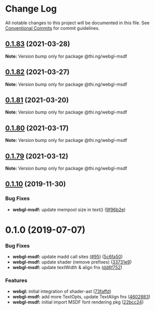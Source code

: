 # Change Log

All notable changes to this project will be documented in this file.
See [Conventional Commits](https://conventionalcommits.org) for commit guidelines.

## [0.1.83](https://github.com/thi-ng/umbrella/compare/@thi.ng/webgl-msdf@0.1.82...@thi.ng/webgl-msdf@0.1.83) (2021-03-28)

**Note:** Version bump only for package @thi.ng/webgl-msdf





## [0.1.82](https://github.com/thi-ng/umbrella/compare/@thi.ng/webgl-msdf@0.1.81...@thi.ng/webgl-msdf@0.1.82) (2021-03-27)

**Note:** Version bump only for package @thi.ng/webgl-msdf





## [0.1.81](https://github.com/thi-ng/umbrella/compare/@thi.ng/webgl-msdf@0.1.80...@thi.ng/webgl-msdf@0.1.81) (2021-03-20)

**Note:** Version bump only for package @thi.ng/webgl-msdf





## [0.1.80](https://github.com/thi-ng/umbrella/compare/@thi.ng/webgl-msdf@0.1.79...@thi.ng/webgl-msdf@0.1.80) (2021-03-17)

**Note:** Version bump only for package @thi.ng/webgl-msdf





## [0.1.79](https://github.com/thi-ng/umbrella/compare/@thi.ng/webgl-msdf@0.1.78...@thi.ng/webgl-msdf@0.1.79) (2021-03-12)

**Note:** Version bump only for package @thi.ng/webgl-msdf





## [0.1.10](https://github.com/thi-ng/umbrella/compare/@thi.ng/webgl-msdf@0.1.9...@thi.ng/webgl-msdf@0.1.10) (2019-11-30)

### Bug Fixes

* **webgl-msdf:** update mempool size in text() ([9f96b2e](https://github.com/thi-ng/umbrella/commit/9f96b2ec525cd8d8a5d5e31d39352f0c6e350991))

# 0.1.0 (2019-07-07)

### Bug Fixes

* **webgl-msdf:** update madd call sites ([#95](https://github.com/thi-ng/umbrella/issues/95)) ([5c6fa50](https://github.com/thi-ng/umbrella/commit/5c6fa50))
* **webgl-msdf:** update shader (remove prefixes) ([33731e9](https://github.com/thi-ng/umbrella/commit/33731e9))
* **webgl-msdf:** update textWidth & align fns ([dd6f752](https://github.com/thi-ng/umbrella/commit/dd6f752))

### Features

* **webgl:** initial integration of shader-ast ([73faffd](https://github.com/thi-ng/umbrella/commit/73faffd))
* **webgl-msdf:** add more TextOpts, update TextAlign fns ([4602883](https://github.com/thi-ng/umbrella/commit/4602883))
* **webgl-msdf:** initial import MSDF font rendering pkg ([22bcc24](https://github.com/thi-ng/umbrella/commit/22bcc24))
